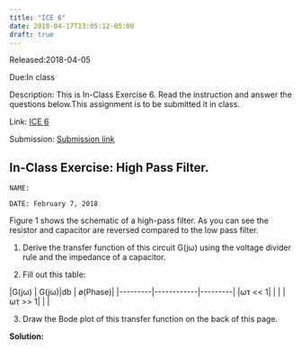 ```yaml
---
title: "ICE 6"
date: 2018-04-17T13:05:12-05:00
draft: true
---
```


Released:2018-04-05

Due:In class

Description:
This is In-Class Exercise 6. Read the instruction and answer the questions below.This assignment is to be submitted it in class.

Link: [ICE 6](https://github.com/ABE425/data/blob/lia/ICE/ICE_CircuitAnalysis.pdf)

Submission: [Submission link](?)

## In-Class Exercise: High Pass Filter.
```
NAME:

DATE: February 7, 2018
```
Figure 1 shows the schematic of a high-pass filter. As you can see the resistor and capacitor are reversed compared to the low pass filter.

1. Derive the transfer function of this circuit G(jω) using the voltage divider rule and the impedance of a capacitor.

2. Fill out this table:

|G(jω)    | G(jω)|db   | ø(Phase)|
|---------|------------|---------|
|ωτ << 1| | |
|ωτ >> 1| | |

3. Draw the Bode plot of this transfer function on the back of this page.

**Solution:**
